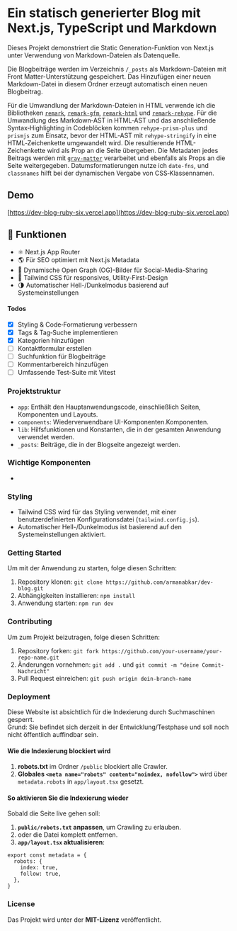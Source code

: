 # Ein statisch generierter Blog mit Next.js, TypeScript und Markdown

Dieses Projekt demonstriert die Static Generation-Funktion von Next.js unter Verwendung von Markdown-Dateien als Datenquelle.

Die Blogbeiträge werden im Verzeichnis `/_posts` als Markdown-Dateien mit Front Matter-Unterstützung gespeichert. Das Hinzufügen einer neuen Markdown-Datei in diesem Ordner erzeugt automatisch einen neuen Blogbeitrag.

Für die Umwandlung der Markdown-Dateien in HTML verwende ich die Bibliotheken [`remark`](https://github.com/remarkjs/remark), [`remark-gfm`](https://github.com/remarkjs/remark-gfm), [`remark-html`](https://github.com/remarkjs/remark-html) und [`remark-rehype`](https://github.com/remarkjs/remark-rehype). Für die Umwandlung des Markdown‑AST in HTML‑AST und das anschließende Syntax‑Highlighting in Codeblöcken kommen `rehype-prism-plus` und `prismjs` zum Einsatz, bevor der HTML‑AST mit `rehype-stringify` in eine HTML‑Zeichenkette umgewandelt wird. Die resultierende HTML-Zeichenkette wird als Prop an die Seite übergeben. Die Metadaten jedes Beitrags werden mit [`gray-matter`](https://github.com/jonschlinkert/gray-matter) verarbeitet und ebenfalls als Props an die Seite weitergegeben. Datumsformatierungen nutze ich `date-fns`, und `classnames` hilft bei der dynamischen Vergabe von CSS‑Klassennamen.

## Demo
[https://dev-blog-ruby-six.vercel.app](https://dev-blog-ruby-six.vercel.app)

## 🚀 Funktionen

- ⚛️ Next.js App Router
- 🌎 Für SEO optimiert mit Next.js Metadata
- 🧾 Dynamische Open Graph (OG)-Bilder für Social-Media-Sharing
- 🎨 Tailwind CSS für responsives, Utility-First-Design
- 🌗 Automatischer Hell-/Dunkelmodus basierend auf Systemeinstellungen

#### Todos

- [x] Styling & Code‑Formatierung verbessern
- [x] Tags & Tag‑Suche implementieren
- [x] Kategorien hinzufügen
- [ ] Kontaktformular erstellen
- [ ] Suchfunktion für Blogbeiträge
- [ ] Kommentarbereich hinzufügen
- [ ] Umfassende Test-Suite mit Vitest

### Projektstruktur

- `app`: Enthält den Hauptanwendungscode, einschließlich Seiten, Komponenten und Layouts.
- `components`: Wiederverwendbare UI-Komponenten.Komponenten.
- `lib`: Hilfsfunktionen und Konstanten, die in der gesamten Anwendung verwendet werden.
- `_posts`: Beiträge, die in der Blogseite angezeigt werden.

### Wichtige Komponenten

-

### Styling

- Tailwind CSS wird für das Styling verwendet, mit einer benutzerdefinierten Konfigurationsdatei (`tailwind.config.js`).
- Automatischer Hell-/Dunkelmodus ist basierend auf den Systemeinstellungen aktiviert.

### Getting Started

Um mit der Anwendung zu starten, folge diesen Schritten:

1. Repository klonen: `git clone https://github.com/armanabkar/dev-blog.git`
2. Abhängigkeiten installieren: `npm install`
3. Anwendung starten: `npm run dev`

### Contributing

Um zum Projekt beizutragen, folge diesen Schritten:

1. Repository forken: `git fork https://github.com/your-username/your-repo-name.git`
2. Änderungen vornehmen: `git add .` und `git commit -m "deine Commit-Nachricht"`
3. Pull Request einreichen: `git push origin dein-branch-name`

### Deployment

Diese Website ist absichtlich für die Indexierung durch Suchmaschinen gesperrt.  
Grund: Sie befindet sich derzeit in der Entwicklung/Testphase und soll noch nicht öffentlich auffindbar sein.

#### Wie die Indexierung blockiert wird
1. **robots.txt** im Ordner `/public` blockiert alle Crawler.
2. **Globales `<meta name="robots" content="noindex, nofollow">`** wird über `metadata.robots` in `app/layout.tsx` gesetzt.

#### So aktivieren Sie die Indexierung wieder
Sobald die Seite live gehen soll:
1. **`public/robots.txt` anpassen**, um Crawling zu erlauben.
2. oder die Datei komplett entfernen.
2. **`app/layout.tsx` aktualisieren**:
```tsx
export const metadata = {
  robots: {
    index: true,
    follow: true,
  },
}
```

### License

Das Projekt wird unter der **MIT-Lizenz** veröffentlicht.